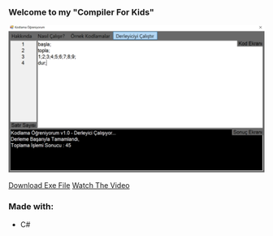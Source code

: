 ### Welcome to my "Compiler For Kids"
[![Image of the Project](compiler.jpg "Kodlama Öğreniyorum")](https://github.com/kerimhanbadur/compilerForKids/blob/master/kodlamaOgreniyorumSetup.exe)

<a id="raw-url" href="https://github.com/kerimhanbadur/compilerForKids/blob/master/kodlamaOgreniyorumSetup.exe">Download Exe File</a>
<a id="vid-url" href="https://youtu.be/MxVd9ygpork">Watch The Video</a>

### Made with:
* C#
